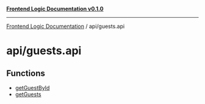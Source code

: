 [**Frontend Logic Documentation v0.1.0**](../../README.md)

***

[Frontend Logic Documentation](../../modules.md) / api/guests.api

# api/guests.api

## Functions

- [getGuestById](functions/getGuestById.md)
- [getGuests](functions/getGuests.md)
